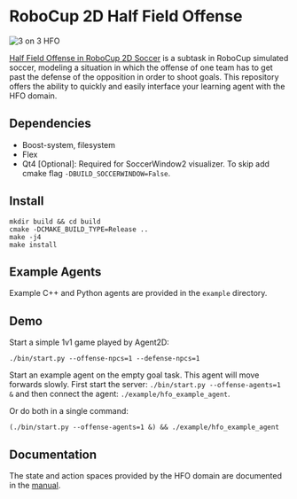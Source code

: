 RoboCup 2D Half Field Offense
===============

![3 on 3 HFO](https://github.com/mhauskn/HFO/blob/master/img/hfo3on3.png)

[Half Field Offense in RoboCup 2D Soccer](http://www.cs.utexas.edu/~AustinVilla/sim/halffieldoffense/) is a subtask in RoboCup simulated soccer, modeling a situation in which the offense of one team has to get past the defense of the opposition in order to shoot goals. This repository offers the ability to quickly and easily interface your learning agent with the HFO domain.

## Dependencies
 - Boost-system, filesystem
 - Flex
 - Qt4 [Optional]: Required for SoccerWindow2 visualizer. To skip add cmake flag `-DBUILD_SOCCERWINDOW=False`.

## Install
```
mkdir build && cd build
cmake -DCMAKE_BUILD_TYPE=Release ..
make -j4
make install
```

## Example Agents
Example C++ and Python agents are provided in the `example` directory.

## Demo
Start a simple 1v1 game played by Agent2D:
```
./bin/start.py --offense-npcs=1 --defense-npcs=1
```

Start an example agent on the empty goal task. This agent will move
forwards slowly. First start the server: `./bin/start.py
--offense-agents=1 &` and then connect the agent:
`./example/hfo_example_agent`.

Or do both in a single command:
```
(./bin/start.py --offense-agents=1 &) && ./example/hfo_example_agent
```

## Documentation
The state and action spaces provided by the HFO domain are documented in the [manual](doc/manual.pdf).